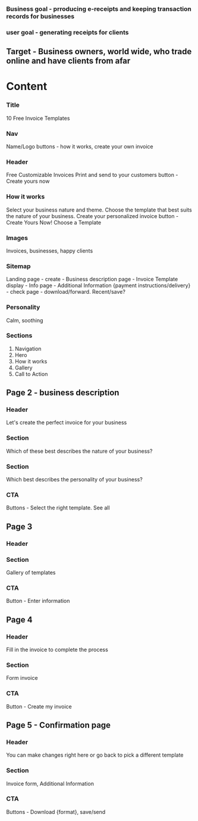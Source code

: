 ### Business goal - prroducing e-receipts and keeping transaction records for businesses

### user goal - generating receipts for clients

## Target - Business owners, world wide, who trade online and have clients from afar

# Content

### Title

10 Free Invoice Templates

### Nav

Name/Logo
buttons - how it works, create your own invoice

### Header

Free Customizable Invoices
Print and send to your customers
button - Create yours now

### How it works

Select your business nature and theme.
Choose the template that best suits the nature of your business. Create your personalized invoice
button - Create Yours Now! Choose a Template

### Images

Invoices, businesses, happy clients

### Sitemap

Landing page - create - Business description page - Invoice Template display - Info page - Additional Information {payment instructions/delivery} - check page - download/forward. Recent/save?

### Personality

Calm, soothing

### Sections

1. Navigation
2. Hero
3. How it works
4. Gallery
5. Call to Action

## Page 2 - business description

### Header

Let's create the perfect invoice for your business

### Section

Which of these best describes the nature of your business?

### Section

Which best describes the personality of your business?

### CTA

Buttons - Select the right template. See all

## Page 3

### Header

### Section

Gallery of templates

### CTA

Button - Enter information

## Page 4

### Header

Fill in the invoice to complete the process

### Section

Form invoice

### CTA

Button - Create my invoice

## Page 5 - Confirmation page

### Header

You can make changes right here or go back to pick a different template

### Section

Invoice form, Additional Information

### CTA

Buttons - Download {format}, save/send
